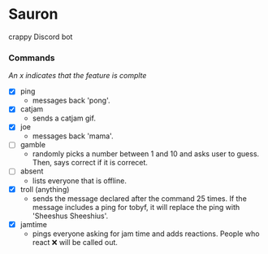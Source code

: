 # Sauron
crappy Discord bot

### Commands
*An x indicates that the feature is complte*
- [x] ping
    - messages back 'pong'.
- [x] catjam
    - sends a catjam gif.
- [x] joe
    - messages back 'mama'.
- [ ] gamble
    - randomly picks a number between 1 and 10 and asks user to guess.  Then, says correct if it is correcet.
- [ ] absent
    - lists everyone that is offline.
- [x] troll (anything)
    - sends the message declared after the command 25 times.  If the message includes a ping for tobyf, it will replace the ping with 'Sheeshus Sheeshius'.
- [x] jamtime
    - pings everyone asking for jam time and adds reactions.  People who react :x: will be called out.